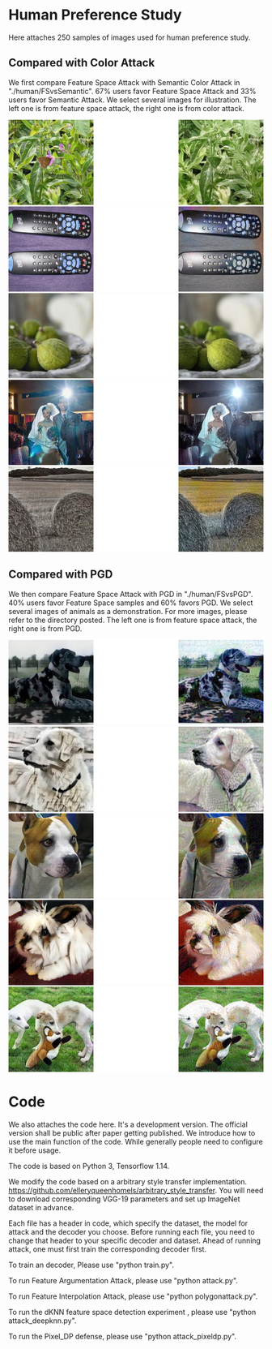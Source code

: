 # Human Preference Study

Here attaches 250 samples of images used for human preference study. 

## Compared with Color Attack

We first compare Feature Space Attack with Semantic Color Attack in "./human/FSvsSemantic". 67% users favor Feature Space Attack and 33% users favor Semantic Attack. We select several images for illustration. The left one is from feature space attack, the right one is from color attack.

![](human/FSvsSemantic/4_FS_SMT.jpg)
![](human/FSvsSemantic/5_FS_SMT.jpg)
![](human/FSvsSemantic/0_FS_SMT.jpg)
![](human/FSvsSemantic/2_FS_SMT.jpg)
![](human/FSvsSemantic/3_FS_SMT.jpg)

## Compared with PGD

We then compare Feature Space Attack with PGD in "./human/FSvsPGD". 40% users favor Feature Space samples and 60% favors PGD.
We select several images of animals as a demonstration. For more images, please refer to the directory posted. The left one is from feature space attack, the right one is from PGD.

![](human/FSvsPGD/453_FS_PGD.jpg)
![](human/FSvsPGD/0_FS_PGD.jpg)
![](human/FSvsPGD/133_FS_PGD.jpg)
![](human/FSvsPGD/487_FS_PGD.jpg)
![](human/FSvsPGD/336_FS_PGD.jpg)

# Code 

We also attaches the code here. It's a development version. The official version shall be public after paper getting published. We introduce how to use the main function of the code. While generally people need to configure it before usage.

The code is based on Python 3, Tensorflow 1.14.

We modify the code based on a arbitrary style transfer implementation. https://github.com/elleryqueenhomels/arbitrary_style_transfer. You will need to download corresponding VGG-19 parameters and set up ImageNet dataset in advance.

Each file has a header in code, which specify the dataset, the model for attack and the decoder you choose. Before running each file, you need to change that header to your specific decoder and dataset. Ahead of running attack, one must first train the corresponding decoder first.

To train an decoder, Please use "python train.py".

To run Feature Argumentation Attack, please use "python attack.py".

To run Feature Interpolation Attack, please use "python polygonattack.py".

To run the dKNN feature space detection experiment , please use "python attack_deepknn.py".

To run the Pixel_DP defense, please use "python attack_pixeldp.py".

